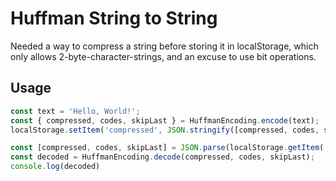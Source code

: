 # Huffman String to String

Needed a way to compress a string before storing it in localStorage, which only allows 2-byte-character-strings, and an excuse to use bit operations.

## Usage

```ts
const text = 'Hello, World!';
const { compressed, codes, skipLast } = HuffmanEncoding.encode(text);
localStorage.setItem('compressed', JSON.stringify([compressed, codes, skipLast]));
```

```ts
const [compressed, codes, skipLast] = JSON.parse(localStorage.getItem('compressed'));
const decoded = HuffmanEncoding.decode(compressed, codes, skipLast);
console.log(decoded)
```
